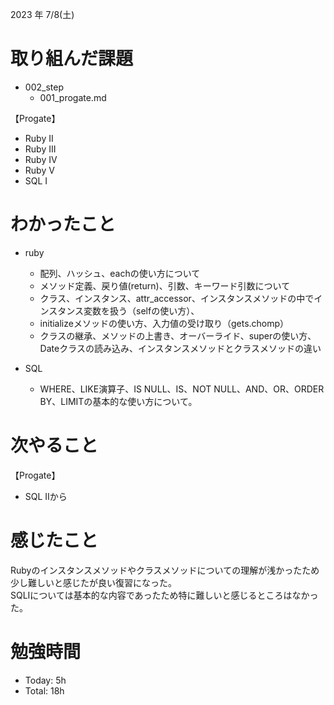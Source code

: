 2023 年 7/8(土)

# 取り組んだ課題
- 002_step
  - 001_progate.md

【Progate】
- Ruby II
- Ruby III
- Ruby IV
- Ruby V
- SQL I
# わかったこと
- ruby
  - 配列、ハッシュ、eachの使い方について
  - メソッド定義、戻り値(return)、引数、キーワード引数について
  - クラス、インスタンス、attr_accessor、インスタンスメソッドの中でインスタンス変数を扱う（selfの使い方）、
  - initializeメソッドの使い方、入力値の受け取り（gets.chomp）
  - クラスの継承、メソッドの上書き、オーバーライド、superの使い方、Dateクラスの読み込み、インスタンスメソッドとクラスメソッドの違い
 
- SQL
  - WHERE、LIKE演算子、IS NULL、IS、NOT NULL、AND、OR、ORDER BY、LIMITの基本的な使い方について。


# 次やること
【Progate】
- SQL IIから
# 感じたこと
Rubyのインスタンスメソッドやクラスメソッドについての理解が浅かったため少し難しいと感じたが良い復習になった。<br>
SQLIについては基本的な内容であったため特に難しいと感じるところはなかった。

# 勉強時間
- Today: 5h
- Total: 18h
